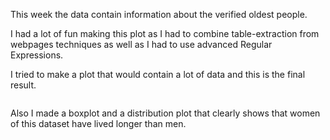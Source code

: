 This week the data contain information about the verified oldest people. 

I had a lot of fun making this plot as I had to combine table-extraction from webpages techniques as well as I had to use advanced Regular Expressions. 

I tried to make a plot that would contain a lot of data and this is the final result. 

<img source="https://github.com/Ioannis-D/TidyTuesday/blob/main/May/5th%20Week/Eldest%20People%20Born%20after%201900.png" >

Also I made a boxplot and a distribution plot that clearly shows that women of this dataset have lived longer than men.

